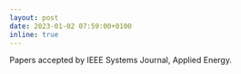 ```yaml
---
layout: post
date: 2023-01-02 07:59:00+0100
inline: true
---
```


Papers accepted by IEEE Systems Journal, Applied Energy.
